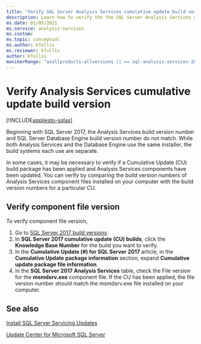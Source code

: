 ```yaml
---
title: "Verify SQL Server Analysis Services cumulative update build version | Microsoft Docs"
description: Learn how to verify the the SQL Server Analysis Services cumulative update build package version number.
ms.date: 01/05/2021
ms.service: analysis-services
ms.custom:
ms.topic: conceptual
ms.author: kfollis
ms.reviewer: kfollis
author: kfollis
monikerRange: "asallproducts-allversions || >= sql-analysis-services-2016"
---
```


# Verify Analysis Services cumulative update build version

[!INCLUDE[appliesto-sqlas](../includes/appliesto-sqlas.md)]

Beginning with SQL Server 2017, the Analysis Services build version number and SQL Server Database Engine build version number do not match. While both Analysis Services and the Database Engine use the same installer, the build systems each use are separate.

 In some cases, it may be necessary to verify if a Cumulative Update (CU) build package has been applied and Analysis Services components have been updated. You can verify by comparing the build version numbers of Analysis Services component files installed on your computer with the  build version numbers for a particular CU.

## Verify component file version

To verify component file version, 

1. Go to [SQL Server 2017 build versions](/troubleshoot/sql/releases/sqlserver-2017/build-versions). 
2. In **SQL Server 2017 cumulative update (CU) builds**, click the **Knowledge Base Number** for the build you want to verify.
3. In the **Cumulative Update (#) for SQL Server 2017** article, in the **Cumulative Update package information** section, expand **Cumulative update package file information**.
4. In the **SQL Server 2017 Analysis Services** table, check the File version for the **msmdsrv.exe** component file. If the CU has been applied, the file version number should match the msmdsrv.exe file installed on your computer.

## See also  

[Install SQL Server Servicing Updates](/sql/database-engine/install-windows/install-sql-server-servicing-updates)  

[Update Center for Microsoft SQL Server](/sql/database-engine/install-windows/latest-updates-for-microsoft-sql-server)
  
